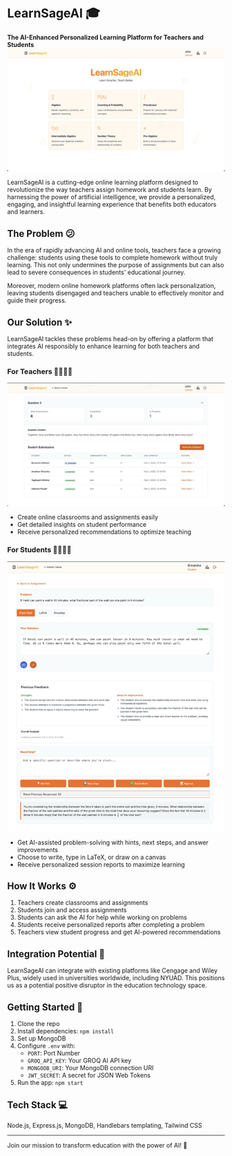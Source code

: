 
# LearnSageAI 🎓


**The AI-Enhanced Personalized Learning Platform for Teachers and Students**
![Teacher Dashboard](src/public/images/dashboard.png)

LearnSageAI is a cutting-edge online learning platform designed to revolutionize the way teachers assign homework and students learn. By harnessing the power of artificial intelligence, we provide a personalized, engaging, and insightful learning experience that benefits both educators and learners.

## The Problem 😕

In the era of rapidly advancing AI and online tools, teachers face a growing challenge: students using these tools to complete homework without truly learning. This not only undermines the purpose of assignments but can also lead to severe consequences in students' educational journey.

Moreover, modern online homework platforms often lack personalization, leaving students disengaged and teachers unable to effectively monitor and guide their progress.

## Our Solution ✨

LearnSageAI tackles these problems head-on by offering a platform that integrates AI responsibly to enhance learning for both teachers and students.

### For Teachers 👨‍🏫👩‍🏫
![Teacher's View](src/public/images/teacher.png)

- Create online classrooms and assignments easily
- Get detailed insights on student performance
- Receive personalized recommendations to optimize teaching

### For Students 👨‍🎓👩‍🎓
![Student Work Interface](src/public/images/student.png)

- Get AI-assisted problem-solving with hints, next steps, and answer improvements
- Choose to write, type in LaTeX, or draw on a canvas
- Receive personalized session reports to maximize learning

## How It Works ⚙️

1. Teachers create classrooms and assignments
2. Students join and access assignments
3. Students can ask the AI for help while working on problems
4. Students receive personalized reports after completing a problem
5. Teachers view student progress and get AI-powered recommendations

## Integration Potential 🔗

LearnSageAI can integrate with existing platforms like Cengage and Wiley Plus, widely used in universities worldwide, including NYUAD. This positions us as a potential positive disruptor in the education technology space.

## Getting Started 🚀

1. Clone the repo
2. Install dependencies: `npm install`
3. Set up MongoDB
4. Configure `.env` with:
	- `PORT`: Port Number
   - `GROQ_API_KEY`: Your GROQ AI API key
   - `MONGODB_URI`: Your MongoDB connection URI
   - `JWT_SECRET`: A secret for JSON Web Tokens
6. Run the app: `npm start`

## Tech Stack 💻

Node.js, Express.js, MongoDB, Handlebars templating, Tailwind CSS

---

Join our mission to transform education with the power of AI! 🚀
